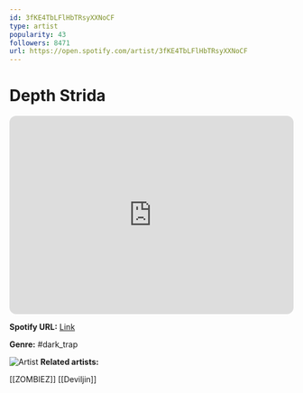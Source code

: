 ```yaml
---
id: 3fKE4TbLFlHbTRsyXXNoCF
type: artist
popularity: 43
followers: 8471
url: https://open.spotify.com/artist/3fKE4TbLFlHbTRsyXXNoCF
---
```

# Depth Strida

<iframe style="border-radius:12px" src="https://open.spotify.com/embed/artist/3fKE4TbLFlHbTRsyXXNoCF" width="100%" height="352" frameBorder="0" allowfullscreen="" allow="autoplay; clipboard-write; encrypted-media; fullscreen; picture-in-picture" loading="lazy"></iframe>

**Spotify URL:** [Link](https://open.spotify.com/artist/3fKE4TbLFlHbTRsyXXNoCF)

**Genre:**  #dark_trap

![Artist](https://i.scdn.co/image/ab67616d0000b2734936df8b6c513783a1291913)
**Related artists:**

[[ZOMBIEZ]]
[[Deviljin]]
